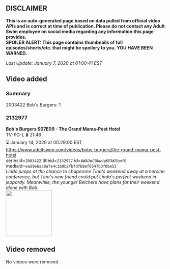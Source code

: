 ## DISCLAIMER
**This is an auto-generated page based on data pulled from official video APIs and is correct at time of publication. Please do not contact any Adult Swim employee on social media regarding any information this page provides.**  
**SPOILER ALERT: This page contains thumbnails of full episodes/shorts/etc. that might be spoilery to you. YOU HAVE BEEN WARNED.**  

_Last Update: January 7, 2020 at 01:00:41 EST_
## Video added
### Summary
2003422 Bob's Burgers: 1  
### 2132977
**Bob's Burgers S07E09 - The Grand Mama-Pest Hotel**  
TV-PG-L 🔒 21:46  
⌛ January 14, 2020 at 00:29:00 EST  
https://www.adultswim.com/videos/bobs-burgers/the-grand-mama-pest-hotel  
seriesid=`2003422` titleid=`2132977` id=`AWAJmC0kwdpKFAKSbnfG` mediaid=`ead9e6aa8afe4c1b9b2fbfdfb8ef6547b3f0be53`  
_Linda jumps at the chance to chaperone Tina's weekend away at a heroine conference, but Tina's new friend could put Linda's perfect weekend in jeopardy. Meanwhile, the younger Belchers have plans for their weekend alone with Bob._  
<a href="https://i.cdn.turner.com/adultswim/big/image-upload/thumbnails/thumb-2_image-151361132028519.jpg"><img src="https://i.cdn.turner.com/adultswim/big/image-upload/thumbnails/thumb-2_image-151361132028519.jpg" height="144px" /></a>
## Video removed
No videos were removed.  
